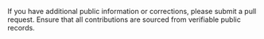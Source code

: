 If you have additional public information or corrections, please submit a pull request. Ensure that all contributions are sourced from verifiable public records.
